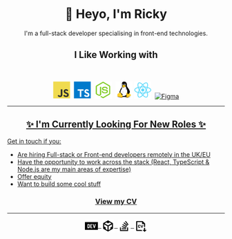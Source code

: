 <div align="center">

# 👋 Heyo, I'm Ricky

I'm a full-stack developer specialising in front-end technologies. 

</div>

<div align="center">

## I Like Working with

<br>

<img src="https://raw.githubusercontent.com/devicons/devicon/master/icons/javascript/javascript-original.svg" alt="JavaScript" width="40" height="40"/>&nbsp;
<img src="https://raw.githubusercontent.com/devicons/devicon/master/icons/typescript/typescript-original.svg" alt="TypeScript" width="40" height="40"/>&nbsp;
<img src="https://raw.githubusercontent.com/devicons/devicon/master/icons/nodejs/nodejs-original.svg" alt="Node.js" width="40" height="40"/>&nbsp;
<img src="https://raw.githubusercontent.com/devicons/devicon/master/icons/linux/linux-original.svg" alt="Linux" width="40" height="40"/> <a href="https://github.com/nerdyman/react-compare-slider" target="_blank" rel="noopener"><img src="https://raw.githubusercontent.com/devicons/devicon/master/icons/react/react-original.svg" alt="React" width="40" height="40"/></a>&nbsp;
<a href="https://www.figma.com/proto/pQdtYujBF1JkJBF0uP1OWB/ricky-davenport-cv" target="_blank" rel="noopener"><img src="https://www.vectorlogo.zone/logos/figma/figma-icon.svg" alt="Figma" width="40" height="40"/>

</div>

---

<div align="center">

## ✨ I'm Currently Looking For New Roles ✨

<div align="left">

Get in touch if you:

- Are hiring Full-stack or Front-end developers remotely in the UK/EU
- Have the opportunity to work across the stack (React, TypeScript & Node.js are my main areas of expertise)
- Offer equity
- Want to build some cool stuff

</div>

### [View my CV](https://www.figma.com/proto/pQdtYujBF1JkJBF0uP1OWB/ricky-davenport-cv)

</div>



---

<div align="center">
<a href="https://dev.to/nerdyman" target="_blank" rel="noopener">
  <img align="center" src="./dev-dot-to.svg" alt="dev.to account" height="30" width="30" />&nbsp;
</a>
<a href="https://codesandbox.com/u/nerdyman" target="_blank" rel="noopener">
  <img align="center" src="./codesandbox.svg" alt="CodeSandbox account" height="30" width="30" />&nbsp;
 </a>
  <a href="https://stackoverflow.com/users/2716192/" target="_blank" rel="noopener">
    <img align="center" src="./stackoverflow.svg" alt="Stack Overflow account" height="30" width="30" />&nbsp;
  </a>
  <a href="https://www.figma.com/proto/pQdtYujBF1JkJBF0uP1OWB/ricky-davenport-cv" target="_blank" rel="noopener">
    <img align="center" src="./resume-cv.svg" alt="View my resume" height="30" width="30" />
  </a>
</div>
